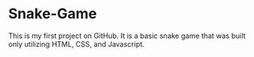 # Snake-Game
This is my first project on GitHub. It is a basic snake game that was built only utilizing HTML, CSS, and Javascript.
